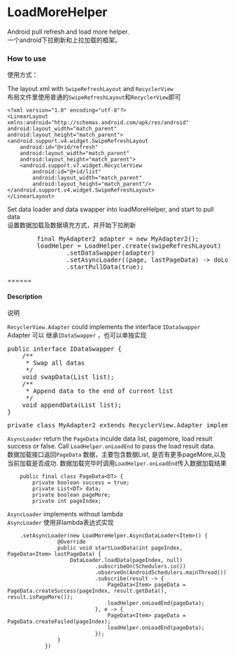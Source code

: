 # LoadMoreHelper
Android pull refresh and load more helper.  
一个android下拉刷新和上拉加载的框架。

### How to use  
使用方式： 

The layout xml with `SwipeRefreshLayout` and `RecyclerView`  
布局文件里使用普通的`SwipeRefreshLayout`和`RecyclerView`即可

	<?xml version="1.0" encoding="utf-8"?>
	<LinearLayout
    xmlns:android="http://schemas.android.com/apk/res/android"
    android:layout_width="match_parent"
    android:layout_height="match_parent">
    <android.support.v4.widget.SwipeRefreshLayout
        android:id="@+id/refresh"
        android:layout_width="match_parent"
        android:layout_height="match_parent">
        <android.support.v7.widget.RecyclerView
            android:id="@+id/list"
            android:layout_width="match_parent"
            android:layout_height="match_parent"/>
    </android.support.v4.widget.SwipeRefreshLayout>
	</LinearLayout>	
	
	
Set data loader and data swapper into loadMoreHelper, and start to pull data  
设置数据加载及数据填充方式，并开始下拉刷新
<pre>
        final MyAdapter2 adapter = new MyAdapter2();
        loadHelper = LoadHelper.create(swipeRefreshLayout)
                .setDataSwapper(adapter)
                .setAsyncLoader((page, lastPageData) -> doLoadData(page))
                .startPullData(true);
</pre>


======
#### Description
说明  

`RecyclerView.Adapter` could implements the interface `IDataSwapper`   
Adapter 可以 继承`IDataSwapper` ，也可以单独实现
<pre>
public interface IDataSwapper<VM> {
    /**
     * Swap all datas
     */
    void swapData(List<? extends VM> list);
    /**
     * Append data to the end of current list
     */
    void appendData(List<? extends VM> list);
}
</pre>

<pre>
private class MyAdapter2 extends RecyclerView.Adapter<ViewHolder2> implements IDataSwapper<Item>
</pre>


`AsyncLoader` return the `PageData` inculde data list<T>, pagemore, load result success or false. Call `LoadHelper.onLoadEnd` to pass the load result data.  
数据加载接口返回`PageData` 数据，主要包含数据List, 是否有更多pageMore,以及当前加载是否成功. 数据加载完毕时调用`LoadHelper.onLoadEnd`传入数据加载结果

		public final class PageData<DT> {
   			private boolean success = true;
 			private List<DT> data;
    		private boolean pageMore;
   			private int pageIndex;

`AsyncLoader` implements without lambda  
`AsyncLoader` 使用非lambda表达式实现


		.setAsyncLoader(new LoadMoreHelper.AsyncDataLoader<Item>() {
                    @Override
                    public void startLoadData(int pageIndex, PageData<Item> lastPageData) {
                        DataLoader.loadData(pageIndex, null)
                                .subscribeOn(Schedulers.io())
                                .observeOn(AndroidSchedulers.mainThread())
                                .subscribe(result -> {
                                    PageData<Item> pageData = PageData.createSuccess(pageIndex, result.getData(), result.isPageMore());
                                    loadHelper.onLoadEnd(pageData);
                                }, e -> {
                                    PageData<Item> pageData = PageData.createFailed(pageIndex);
                                    loadHelper.onLoadEnd(pageData);
                                });
                    }
                })